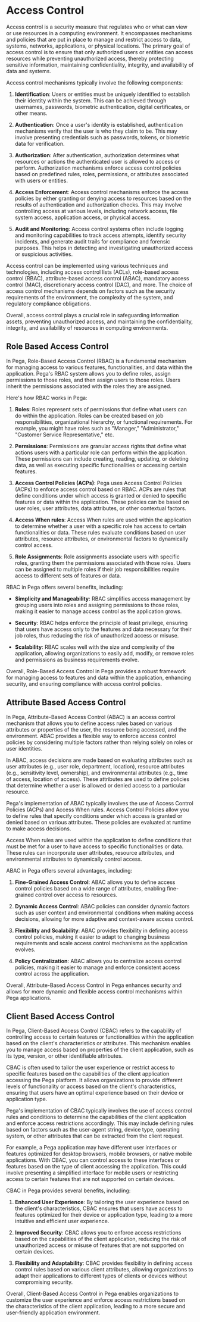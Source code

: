 # Access Control
Access control is a security measure that regulates who or what can view or use resources in a computing environment. It encompasses mechanisms and policies that are put in place to manage and restrict access to data, systems, networks, applications, or physical locations. The primary goal of access control is to ensure that only authorized users or entities can access resources while preventing unauthorized access, thereby protecting sensitive information, maintaining confidentiality, integrity, and availability of data and systems.

Access control mechanisms typically involve the following components:

1. **Identification**: Users or entities must be uniquely identified to establish their identity within the system. This can be achieved through usernames, passwords, biometric authentication, digital certificates, or other means.

2. **Authentication**: Once a user's identity is established, authentication mechanisms verify that the user is who they claim to be. This may involve presenting credentials such as passwords, tokens, or biometric data for verification.

3. **Authorization**: After authentication, authorization determines what resources or actions the authenticated user is allowed to access or perform. Authorization mechanisms enforce access control policies based on predefined rules, roles, permissions, or attributes associated with users or entities.

4. **Access Enforcement**: Access control mechanisms enforce the access policies by either granting or denying access to resources based on the results of authentication and authorization checks. This may involve controlling access at various levels, including network access, file system access, application access, or physical access.

5. **Audit and Monitoring**: Access control systems often include logging and monitoring capabilities to track access attempts, identify security incidents, and generate audit trails for compliance and forensic purposes. This helps in detecting and investigating unauthorized access or suspicious activities.

Access control can be implemented using various techniques and technologies, including access control lists (ACLs), role-based access control (RBAC), attribute-based access control (ABAC), mandatory access control (MAC), discretionary access control (DAC), and more. The choice of access control mechanisms depends on factors such as the security requirements of the environment, the complexity of the system, and regulatory compliance obligations.

Overall, access control plays a crucial role in safeguarding information assets, preventing unauthorized access, and maintaining the confidentiality, integrity, and availability of resources in computing environments.

## Role Based Access Control
In Pega, Role-Based Access Control (RBAC) is a fundamental mechanism for managing access to various features, functionalities, and data within the application. Pega's RBAC system allows you to define roles, assign permissions to those roles, and then assign users to those roles. Users inherit the permissions associated with the roles they are assigned.

Here's how RBAC works in Pega:

1. **Roles**: Roles represent sets of permissions that define what users can do within the application. Roles can be created based on job responsibilities, organizational hierarchy, or functional requirements. For example, you might have roles such as "Manager," "Administrator," "Customer Service Representative," etc.

2. **Permissions**: Permissions are granular access rights that define what actions users with a particular role can perform within the application. These permissions can include creating, reading, updating, or deleting data, as well as executing specific functionalities or accessing certain features.

3. **Access Control Policies (ACPs)**: Pega uses Access Control Policies (ACPs) to enforce access control based on RBAC. ACPs are rules that define conditions under which access is granted or denied to specific features or data within the application. These policies can be based on user roles, user attributes, data attributes, or other contextual factors.

4. **Access When rules**: Access When rules are used within the application to determine whether a user with a specific role has access to certain functionalities or data. These rules evaluate conditions based on user attributes, resource attributes, or environmental factors to dynamically control access.

5. **Role Assignments**: Role assignments associate users with specific roles, granting them the permissions associated with those roles. Users can be assigned to multiple roles if their job responsibilities require access to different sets of features or data.

RBAC in Pega offers several benefits, including:

- **Simplicity and Manageability**: RBAC simplifies access management by grouping users into roles and assigning permissions to those roles, making it easier to manage access control as the application grows.

- **Security**: RBAC helps enforce the principle of least privilege, ensuring that users have access only to the features and data necessary for their job roles, thus reducing the risk of unauthorized access or misuse.

- **Scalability**: RBAC scales well with the size and complexity of the application, allowing organizations to easily add, modify, or remove roles and permissions as business requirements evolve.

Overall, Role-Based Access Control in Pega provides a robust framework for managing access to features and data within the application, enhancing security, and ensuring compliance with access control policies.
## Attribute Based Access Control
In Pega, Attribute-Based Access Control (ABAC) is an access control mechanism that allows you to define access rules based on various attributes or properties of the user, the resource being accessed, and the environment. ABAC provides a flexible way to enforce access control policies by considering multiple factors rather than relying solely on roles or user identities.

In ABAC, access decisions are made based on evaluating attributes such as user attributes (e.g., user role, department, location), resource attributes (e.g., sensitivity level, ownership), and environmental attributes (e.g., time of access, location of access). These attributes are used to define policies that determine whether a user is allowed or denied access to a particular resource.

Pega's implementation of ABAC typically involves the use of Access Control Policies (ACPs) and Access When rules. Access Control Policies allow you to define rules that specify conditions under which access is granted or denied based on various attributes. These policies are evaluated at runtime to make access decisions.

Access When rules are used within the application to define conditions that must be met for a user to have access to specific functionalities or data. These rules can incorporate user attributes, resource attributes, and environmental attributes to dynamically control access.

ABAC in Pega offers several advantages, including:

1. **Fine-Grained Access Control**: ABAC allows you to define access control policies based on a wide range of attributes, enabling fine-grained control over access to resources.

2. **Dynamic Access Control**: ABAC policies can consider dynamic factors such as user context and environmental conditions when making access decisions, allowing for more adaptive and context-aware access control.

3. **Flexibility and Scalability**: ABAC provides flexibility in defining access control policies, making it easier to adapt to changing business requirements and scale access control mechanisms as the application evolves.

4. **Policy Centralization**: ABAC allows you to centralize access control policies, making it easier to manage and enforce consistent access control across the application.

Overall, Attribute-Based Access Control in Pega enhances security and allows for more dynamic and flexible access control mechanisms within Pega applications.
## Client Based Access Control
In Pega, Client-Based Access Control (CBAC) refers to the capability of controlling access to certain features or functionalities within the application based on the client's characteristics or attributes. This mechanism enables you to manage access based on properties of the client application, such as its type, version, or other identifiable attributes.

CBAC is often used to tailor the user experience or restrict access to specific features based on the capabilities of the client application accessing the Pega platform. It allows organizations to provide different levels of functionality or access based on the client's characteristics, ensuring that users have an optimal experience based on their device or application type.

Pega's implementation of CBAC typically involves the use of access control rules and conditions to determine the capabilities of the client application and enforce access restrictions accordingly. This may include defining rules based on factors such as the user-agent string, device type, operating system, or other attributes that can be extracted from the client request.

For example, a Pega application may have different user interfaces or features optimized for desktop browsers, mobile browsers, or native mobile applications. With CBAC, you can control access to these interfaces or features based on the type of client accessing the application. This could involve presenting a simplified interface for mobile users or restricting access to certain features that are not supported on certain devices.

CBAC in Pega provides several benefits, including:

1. **Enhanced User Experience**: By tailoring the user experience based on the client's characteristics, CBAC ensures that users have access to features optimized for their device or application type, leading to a more intuitive and efficient user experience.

2. **Improved Security**: CBAC allows you to enforce access restrictions based on the capabilities of the client application, reducing the risk of unauthorized access or misuse of features that are not supported on certain devices.

3. **Flexibility and Adaptability**: CBAC provides flexibility in defining access control rules based on various client attributes, allowing organizations to adapt their applications to different types of clients or devices without compromising security.

Overall, Client-Based Access Control in Pega enables organizations to customize the user experience and enforce access restrictions based on the characteristics of the client application, leading to a more secure and user-friendly application environment.